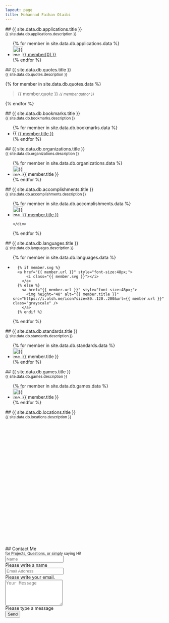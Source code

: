 ```yaml
---
layout: page
title: Mohannad Faihan Otaibi
---
```




<section markdown="1" class="mb-5 p-3 container">
## {{ site.data.db.applications.title }} <br /> <small class="text-muted">{{ site.data.db.applications.description }}</small>   
<ul class="row list-unstyled p-0">
{% for member in site.data.db.applications.data %}
  <li class="col-md-4 pb-3 m-0">
    <div class="row m-0 p-0">
      <a href="{{ member[1].url }}">
        <img height="32" alt="{{ member[0] }}" src="https://i.olsh.me/icon?size=80..120..200&url={{ member[1].url }}" class="" /><span class="col-10">{{ member[0] }}</span>
      </a>
    </div>
  </li>
{% endfor %}
</ul>
</section>

<section markdown="1" class="mb-5 p-3 container">
## {{ site.data.db.quotes.title }} <br /> <small class="text-muted">{{ site.data.db.quotes.description }}</small>

{% for member in site.data.db.quotes.data %}
  > {{ member.quote }}
  > <small><cite>{{ member.author }}</cite></small>

{% endfor %}
</section>

<section markdown="1" class="mb-5 p-3 container">
## {{ site.data.db.bookmarks.title }} <br /> <small class="text-muted">{{ site.data.db.bookmarks.description }}</small>
<ul class="row list-unstyled p-0">
{% for member in site.data.db.bookmarks.data %}
  <li class="col-md-4 pb-3 m-0">
    <div class="row m-0 p-0">
      <a href="{{ member.url }}">
        <img height="16" alt="{{ member.title }}" src="https://i.olsh.me/icon?size=80..120..200&url={{ member.url }}" class="" /><span class="col-10">{{ member.title }}</span>
      </a>
    </div>
  </li>
{% endfor %}
</ul>
</section>

<section markdown="1" class="mb-5 p-3 container">
## {{ site.data.db.organizations.title }} <br /> <small class="text-muted">{{ site.data.db.organizations.description }}</small>
<ul class="row list-unstyled p-0">
{% for member in site.data.db.organizations.data %}
  <li class="col-md-3 pb-3 m-0">
    <div class="row m-0 p-0">
      <img height="32" alt="{{ member.title }}" src="https://i.olsh.me/icon?size=80..120..200&url={{ member.url }}" class="" /><span class="col-10">{{ member.title }}</span>
    </div>
  </li>
{% endfor %}
</ul>
</section>

<section markdown="1" class="mb-5 p-3 container">
## {{ site.data.db.accomplishments.title }} <br /> <small class="text-muted">{{ site.data.db.accomplishments.description }}</small>
<ul class="row list-unstyled p-0">
{% for member in site.data.db.accomplishments.data %}
  <li class="col-md-12 pb-3 m-0">
    <div class="row m-0 p-0">
    <a href="{{ member.url }}">
      <img height="32" alt="{{ member.title }}" src="https://i.olsh.me/icon?size=80..120..200&url={{ member.url }}" class="" /><span {% if member.arabic %}dir="rtl" {% endif %}class="col-10">{{ member.title }}</span>
    </a>

    </div>
  </li>
{% endfor %}
</ul>
</section>

<section markdown="1" class="mb-5 p-3 container">
## {{ site.data.db.languages.title }} <br /> <small class="text-muted">{{ site.data.db.languages.description }}</small>
<ul class="list-inline p-0">
{% for member in site.data.db.languages.data %}
  <li class="pb-4 pl-0 pr-4 m-0 list-inline-item">

      {% if member.svg %}
      <a href="{{ member.url }}" style="font-size:48px;">
          <i class="{{ member.svg }}"></i>
        </a>
      {% else %}
        <a href="{{ member.url }}" style="font-size:48px;">
          <img height="48" alt="{{ member.title }}" src="https://i.olsh.me/icon?size=80..120..200&url={{ member.url }}" class="grayscale" />
        </a>
      {% endif %}


  </li>
{% endfor %}
</ul>
</section>

<section markdown="1" class="mb-5 p-3 container">
## {{ site.data.db.standards.title }} <br /> <small class="text-muted">{{ site.data.db.standards.description }}</small>
<ul class="row list-unstyled p-0">
{% for member in site.data.db.standards.data %}
  <li class="col-md-4 pb-3 m-0">
    <div class="row m-0 p-0">
      <img height="32" alt="{{ member.title }}" src="https://i.olsh.me/icon?size=80..120..200&url={{ member.url }}" class="" /><span class="col-10">{{ member.title }}</span>
    </div>
  </li>
{% endfor %}
</ul>
</section>

<section markdown="1" class="mb-5 p-3 container">
## {{ site.data.db.games.title }} <br /> <small class="text-muted">{{ site.data.db.games.description }}</small>
<ul class="row list-unstyled p-0">
{% for member in site.data.db.games.data %}
  <li class="col-md-6 pb-3 m-0">
    <div class="row m-0 p-0">
      <img height="32" alt="{{ member.title }}" src="https://i.olsh.me/icon?size=80..120..200&url={{ member.url }}" class="" /><span class="col-10">{{ member.title }}</span>
    </div>
  </li>
{% endfor %}
</ul>
</section>

<section markdown="1" class="mb-5 p-3 container">
## {{ site.data.db.locations.title }} <br /> <small class="text-muted">{{ site.data.db.locations.description }}</small>
<div id="map" style="height:400px;"></div>
</section>

<script>
// Initialize and add the map
function initMap() {
  var uluru = {lat: 47.142198, lng: 1.080505};
  var map = new google.maps.Map(document.getElementById('map'), {
    zoom: 2,
    center: uluru,
    clickableIcons: false,
    disableDefaultUI: true,
    });

    var marker;

    {% for member in site.data.db.locations.data %}
      marker = new google.maps.Marker({
        position: new google.maps.LatLng({{ member.lat }}, {{ member.lng }}),
        map: map
      });
    {% endfor %}

}
</script>


<!-- use a serverless form -->
<section markdown="1" class="mb-5 p-3 container">
## Contact Me <br /> <small>for Projects, Questions, or simply saying Hi!</small>
<!-- a serverless contact us form -->
<form class="needs-validation" action="https://formsubmit.co/mohannad.otaibi+webform@gmail.com" type="post" novalidate>
  <input type="hidden" name="_subject" value="New Message from Mohannadotaibi.com!" />
  <input type="text" name="_honey" style="display:none" />
  <input type="hidden" name="_captcha" value="false" />
  <input type="hidden" name="_template" value="box" />

  <div class="form-group pb-2 border-bottom">
    <input type="text" class="form-control form-control-lg border-0 rounded-0" id="yourName" name="yourName" placeholder="Name" required>
    <div class="invalid-feedback">
      Please write a name
    </div>
  </div>

  <div class="form-group pb-2 border-bottom">
    <input type="email" class="form-control form-control-lg border-0  rounded-0" id="email" name="email" placeholder="Email Address" required>
    <div class="invalid-feedback">
      Please write your email.
    </div>
  </div>



  <div class="form-group pb-2 border-bottom">
    <textarea class="form-control form-control-lg border-0 rounded-0" id="message" name="message" rows="5" placeholder="Your Message" required></textarea>
    <div class="invalid-feedback">
      Please type a message
    </div>
  </div>

  <div class="form-group">
    <button type="submit" class="btn btn-success btn-lg btn-block">Send <i class="fas fa-paper-plane"></i></button>
  </div>

</form>
</section>
<script>
  // Example starter JavaScript for disabling form submissions if there are invalid fields
  (function() {
    'use strict';
    window.addEventListener('load', function() {
      // Fetch all the forms we want to apply custom Bootstrap validation styles to
      var forms = document.getElementsByClassName('needs-validation');
      // Loop over them and prevent submission
      var validation = Array.prototype.filter.call(forms, function(form) {
        form.addEventListener('submit', function(event) {
          if (form.checkValidity() === false) {
            event.preventDefault();
            event.stopPropagation();
          }
          form.classList.add('was-validated');
        }, false);
      });
    }, false);
  })();
</script>


<!-- https://i.olsh.me/icon?size=80..120..200&url={{ member[1].url }} -->
<!-- http://f3.allesedv.com/16/{{ member[1].url }} -->
